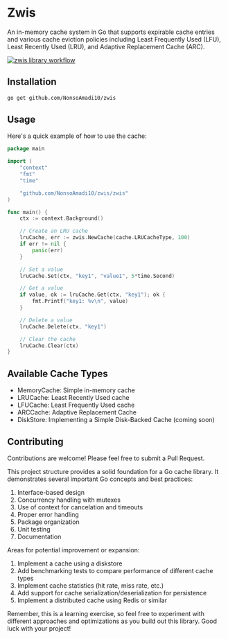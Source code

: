 # Zwis
An in-memory cache system in Go that supports expirable cache entries and various cache eviction policies including Least Frequently Used (LFU), Least Recently Used (LRU), and Adaptive Replacement Cache (ARC).

[![zwis library workflow](https://github.com/NonsoAmadi10/zwis/actions/workflows/main.yaml/badge.svg)](https://github.com/NonsoAmadi10/zwis/actions/workflows/main.yaml)


## Installation
```bash
go get github.com/NonsoAmadi10/zwis
```

## Usage

Here's a quick example of how to use the cache:

```go
package main

import (
    "context"
    "fmt"
    "time"

    "github.com/NonsoAmadi10/zwis/zwis"
)

func main() {
    ctx := context.Background()

    // Create an LRU cache
    lruCache, err := zwis.NewCache(cache.LRUCacheType, 100)
    if err != nil {
        panic(err)
    }

    // Set a value
    lruCache.Set(ctx, "key1", "value1", 5*time.Second)

    // Get a value
    if value, ok := lruCache.Get(ctx, "key1"); ok {
        fmt.Printf("key1: %v\n", value)
    }

    // Delete a value
    lruCache.Delete(ctx, "key1")

    // Clear the cache
    lruCache.Clear(ctx)
}
```

## Available Cache Types

* MemoryCache: Simple in-memory cache
* LRUCache: Least Recently Used cache
* LFUCache: Least Frequently Used cache
* ARCCache: Adaptive Replacement Cache
* DiskStore: Implementing a Simple Disk-Backed Cache (coming soon)

## Contributing
Contributions are welcome! Please feel free to submit a Pull Request.

This project structure provides a solid foundation for a Go cache library. It demonstrates several important Go concepts and best practices:

1. Interface-based design
2. Concurrency handling with mutexes
3. Use of context for cancelation and timeouts
4. Proper error handling
5. Package organization
6. Unit testing
7. Documentation

Areas for potential improvement or expansion:

1. Implement a cache using a diskstore
2. Add benchmarking tests to compare performance of different cache types
3. Implement cache statistics (hit rate, miss rate, etc.)
4. Add support for cache serialization/deserialization for persistence
5. Implement a distributed cache using Redis or similar

Remember, this is a learning exercise, so feel free to experiment with different approaches and optimizations as you build out this library. Good luck with your project!
